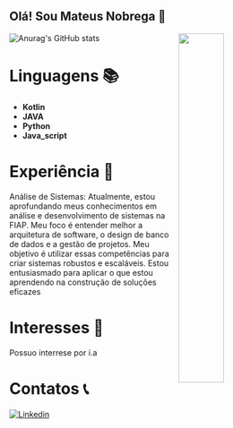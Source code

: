 ## Olá! Sou Mateus Nobrega 👋
<img width='40%' align='right' src='Imagens\Best_boss.gif'></img>
![Anurag's GitHub stats](https://github-readme-stats.vercel.app/api?Mateusnobrega=anuraghazra&show_icons=true&theme=radical)
# Linguagens 📚
- **Kotlin**
- **JAVA**
- **Python**
- **Java_script**



# Experiência 🚀

Análise de Sistemas: Atualmente, estou aprofundando meus conhecimentos em análise e desenvolvimento de sistemas na FIAP. Meu foco é entender melhor a arquitetura de software, o design de banco de dados e a gestão de projetos. Meu objetivo é utilizar essas competências para criar sistemas robustos e escaláveis. Estou entusiasmado para aplicar o que estou aprendendo na construção de soluções eficazes

# Interesses 📖
Possuo interrese por i.a  





# Contatos 📞
[![Linkedin](https://img.shields.io/badge/[LinkedIn-0077B5?style=for-the-badge&logo=linkedin&logoColor=white)](https://www.linkedin.com/in/lucasnóbrega/](https://www.linkedin.com/in/mateus-nobrega-41b7702b8/))

